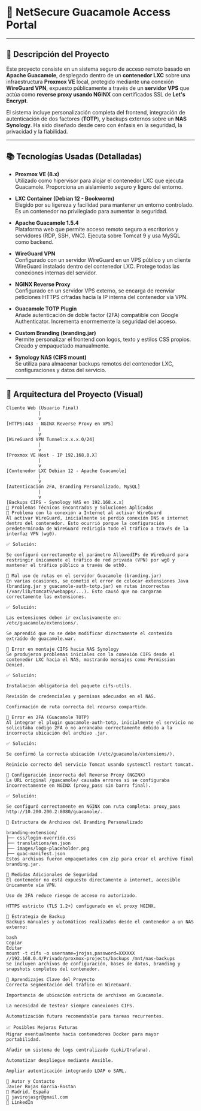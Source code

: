 # 🔐 NetSecure Guacamole Access Portal

---

## 🚀 Descripción del Proyecto

Este proyecto consiste en un sistema seguro de acceso remoto basado en **Apache Guacamole**, desplegado dentro de un **contenedor LXC** sobre una infraestructura **Proxmox VE** local, protegido mediante una conexión **WireGuard VPN**, expuesto públicamente a través de un **servidor VPS** que actúa como **reverse proxy usando NGINX** con certificados SSL de **Let's Encrypt**.

El sistema incluye personalización completa del frontend, integración de autenticación de dos factores (**TOTP**), y backups externos sobre un **NAS Synology**. Ha sido diseñado desde cero con énfasis en la seguridad, la privacidad y la fiabilidad.

---

## 📚 Tecnologías Usadas (Detalladas)

- **Proxmox VE (8.x)**  
  Utilizado como hipervisor para alojar el contenedor LXC que ejecuta Guacamole. Proporciona un aislamiento seguro y ligero del entorno.

- **LXC Container (Debian 12 - Bookworm)**  
  Elegido por su ligereza y facilidad para mantener un entorno controlado. Es un contenedor no privilegiado para aumentar la seguridad.

- **Apache Guacamole 1.5.4**  
  Plataforma web que permite acceso remoto seguro a escritorios y servidores (RDP, SSH, VNC). Ejecuta sobre Tomcat 9 y usa MySQL como backend.

- **WireGuard VPN**  
  Configurado con un servidor WireGuard en un VPS público y un cliente WireGuard instalado dentro del contenedor LXC. Protege todas las conexiones internas del servidor.

- **NGINX Reverse Proxy**  
  Configurado en un servidor VPS externo, se encarga de reenviar peticiones HTTPS cifradas hacia la IP interna del contenedor vía VPN.

- **Guacamole TOTP Plugin**  
  Añade autenticación de doble factor (2FA) compatible con Google Authenticator. Incrementa enormemente la seguridad del acceso.

- **Custom Branding (branding.jar)**  
  Permite personalizar el frontend con logos, texto y estilos CSS propios. Creado y empaquetado manualmente.

- **Synology NAS (CIFS mount)**  
  Se utiliza para almacenar backups remotos del contenedor LXC, configuraciones y datos del servicio.

---

## 🧱 Arquitectura del Proyecto (Visual)

```text
Cliente Web (Usuario Final)
            |
            v
[HTTPS:443 - NGINX Reverse Proxy en VPS] 
            |
            v
[WireGuard VPN Tunnel:x.x.x.0/24]
            |
            v
[Proxmox VE Host - IP 192.168.0.X]
            |
            v
[Contenedor LXC Debian 12 - Apache Guacamole]
            |
            v
[Autenticación 2FA, Branding Personalizado, MySQL]
            |
            v
[Backups CIFS - Synology NAS en 192.168.x.x]
🚨 Problemas Técnicos Encontrados y Soluciones Aplicadas
🛑 Problema con la conexión a Internet al activar WireGuard
Al activar WireGuard, inicialmente se perdió conexión DNS e internet dentro del contenedor. Esto ocurrió porque la configuración predeterminada de WireGuard redirigía todo el tráfico a través de la interfaz VPN (wg0).

✅ Solución:

Se configuró correctamente el parámetro AllowedIPs de WireGuard para restringir únicamente el tráfico de red privada (VPN) por wg0 y mantener el tráfico público a través de eth0.

🛑 Mal uso de rutas en el servidor Guacamole (branding.jar)
En varias ocasiones, se cometió el error de colocar extensiones Java (branding.jar y guacamole-auth-totp.jar) en rutas incorrectas (/var/lib/tomcat9/webapps/...). Esto causó que no cargaran correctamente las extensiones.

✅ Solución:

Las extensiones deben ir exclusivamente en: /etc/guacamole/extensions/.

Se aprendió que no se debe modificar directamente el contenido extraído de guacamole.war.

🛑 Error en montaje CIFS hacia NAS Synology
Se produjeron problemas iniciales con la conexión CIFS desde el contenedor LXC hacia el NAS, mostrando mensajes como Permission Denied.

✅ Solución:

Instalación obligatoria del paquete cifs-utils.

Revisión de credenciales y permisos adecuados en el NAS.

Confirmación de ruta correcta del recurso compartido.

🛑 Error en 2FA (Guacamole TOTP)
Al integrar el plugin guacamole-auth-totp, inicialmente el servicio no solicitaba código 2FA o no arrancaba correctamente debido a la incorrecta ubicación del archivo .jar.

✅ Solución:

Se confirmó la correcta ubicación (/etc/guacamole/extensions/).

Reinicio correcto del servicio Tomcat usando systemctl restart tomcat.

🛑 Configuración incorrecta del Reverse Proxy (NGINX)
La URL original /guacamole/ causaba errores si se configuraba incorrectamente en NGINX (proxy_pass sin barra final).

✅ Solución:

Se configuró correctamente en NGINX con ruta completa: proxy_pass http://10.200.200.2:8080/guacamole/.

📂 Estructura de Archivos del Branding Personalizado

branding-extension/
├── css/login-override.css
├── translations/en.json
├── images/logo-placeholder.png
├── guac-manifest.json
Estos archivos fueron empaquetados con zip para crear el archivo final branding.jar.

🔐 Medidas Adicionales de Seguridad
El contenedor no está expuesto directamente a internet, accesible únicamente vía VPN.

Uso de 2FA reduce riesgo de acceso no autorizado.

HTTPS estricto (TLS 1.2+) configurado en el proxy NGINX.

💾 Estrategia de Backup
Backups manuales y automáticos realizados desde el contenedor a un NAS externo:

bash
Copiar
Editar
mount -t cifs -o username=jrojas,password=XXXXXX //192.168.0.4/Privado/proxmox-projects/backups /mnt/nas-backups
Se incluyen archivos de configuración, bases de datos, branding y snapshots completos del contenedor.

📌 Aprendizajes Clave del Proyecto
Correcta segmentación del tráfico en WireGuard.

Importancia de ubicación estricta de archivos en Guacamole.

La necesidad de testear siempre conexiones CIFS.

Automatización futura recomendable para tareas recurrentes.

📈 Posibles Mejoras Futuras
Migrar eventualmente hacia contenedores Docker para mayor portabilidad.

Añadir un sistema de logs centralizado (Loki/Grafana).

Automatizar despliegue mediante Ansible.

Ampliar autenticación integrando LDAP o SAML.

👤 Autor y Contacto
Javier Rojas Garcia-Rostan
📍 Madrid, España
📧 javirojasgr@gmail.com
🔗 LinkedIn

